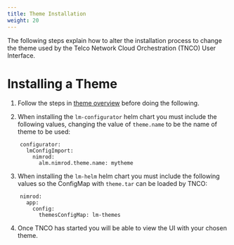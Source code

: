 ```yaml
---
title: Theme Installation
weight: 20
---
```


The following steps explain how to alter the installation process to change the theme used by the Telco Network Cloud Orchestration (TNCO) User Interface.

# Installing a Theme

1. Follow the steps in [theme overview](/user-guides/administration/configuration/themes/theme-overview/#changing-the-theme-of-the-stratoss-lm-ui) before doing the following.

2. When installing the `lm-configurator` helm chart you must include the following values, changing the value of `theme.name` to be the name of theme to be used:

```
    configurator:
      lmConfigImport:
        nimrod:
          alm.nimrod.theme.name: mytheme
```

3. When installing the `lm-helm` helm chart you must include the following values so the ConfigMap with `theme.tar` can be loaded by TNCO:

```
    nimrod:
      app:
        config:
          themesConfigMap: lm-themes
```

4. Once TNCO has started you will be able to view the UI with your chosen theme.